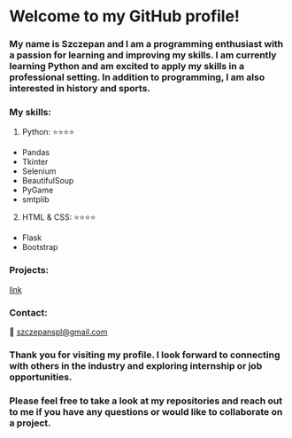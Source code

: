 # Welcome to my GitHub profile!
### My name is Szczepan and I am a programming enthusiast with a passion for learning and improving my skills. I am currently learning Python and am excited to apply my skills in a professional setting. In addition to programming, I am also interested in history and sports.
### My skills:
1. Python: ⭐⭐⭐⭐
- Pandas
- Tkinter
- Selenium
- BeautifulSoup
- PyGame
- smtplib

2. HTML & CSS: ⭐⭐⭐⭐
- Flask
- Bootstrap


### Projects:
[link](www.google.com)

### Contact:
📧 szczepanspl@gmail.com
### Thank you for visiting my profile. I look forward to connecting with others in the industry and exploring internship or job opportunities.
### Please feel free to take a look at my repositories and reach out to me if you have any questions or would like to collaborate on a project.
<!---
szczepanspl/szczepanspl is a ✨ special ✨ repository because its `README.md` (this file) appears on your GitHub profile.
You can click the Preview link to take a look at your changes.
--->
